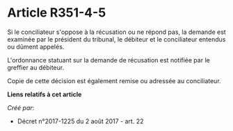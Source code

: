 # Article R351-4-5

Si le conciliateur s'oppose à la récusation ou ne répond pas, la demande est examinée par le président du tribunal, le
débiteur et le conciliateur entendus ou dûment appelés.

L'ordonnance statuant sur la demande de récusation est notifiée par le greffier au débiteur.

Copie de cette décision est également remise ou adressée au conciliateur.

**Liens relatifs à cet article**

_Créé par_:

  - Décret n°2017-1225 du 2 août 2017 - art. 22
